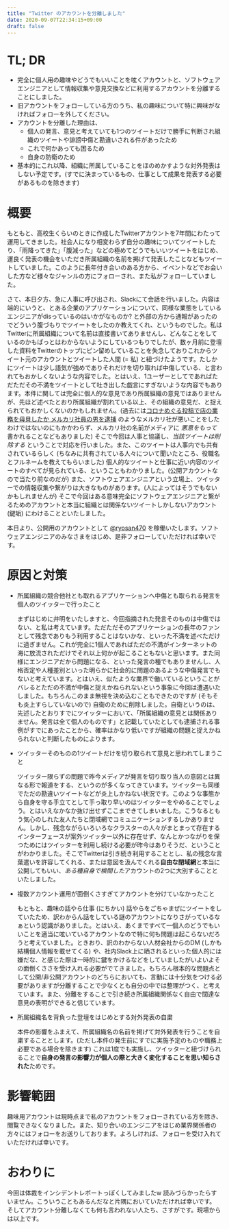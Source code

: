```yaml
---
title: "Twitter のアカウントを分離しました"
date: 2020-09-07T22:34:15+09:00
draft: false
---
```


# TL; DR
- 完全に個人用の趣味やどうでもいいことを呟くアカウントと、ソフトウェアエンジニアとして情報収集や意見交換などに利用するアカウントを分離することにしました。
- 旧アカウントをフォローしている方のうち、私の趣味について特に興味がなければフォローを外してください。
- アカウントを分離した理由は、
    - 個人の発言、意見と考えていても1つのツイートだけで勝手に判断され組織のツイートや誹謗中傷と勘違いされる件があったため
    - これで何かあっても困るため
    - 自身の防衛のため
- 基本的にこれ以降、組織に所属していることをほのめかすような対外発表はしない予定です。(すでに決まっているもの、仕事として成果を発表する必要があるものを除きます)
# 概要

もともと、高校生くらいのときに作成したTwitterアカウントを7年間にわたって運用してきました。社会人になり相変わらず自分の趣味についてツイートしたり、「雨降ってきた」「腹減った」などの極めてどうでもいいツイートをはじめ、運良く発表の機会をいただき所属組織の名前を掲げて発表したことなどもツイートしていました。このように長年付き合いのある方から、イベントなどでお会いした方など様々なジャンルの方にフォローされ、また私がフォローしていました。

さて、本日夕方、急に人事に呼び出され、Slackにて会話を行いました。内容は端的にいうと、とある企業のアプリケーションについて、同様な業態をしているエンジニアがdisっているのはいかがなものか? と外部の方から通報があったのでどういう腹づもりでツイートをしたのか教えてくれ、というものでした。私はTwitterに所属組織について名前は直接書いてありませんし、どんなことをしているのかもぱっとはわからないようにしているつもりでしたが、数ヶ月前に登壇した資料をTwitterのトップにピン留めしていることを失念しておりこれからツイート元のアカウントとツイートした人間 (= 私) と紐づけたようです。たしかにツイートは少し語気が強めでありそれだけを切り取れば中傷している、と言われてもおかしくないような内容でした。とはいえ、1ユーザーとしてであればただただその不満をツイートとして吐き出した戯言にすぎないような内容でもあります。本件に関しては完全に個人的な意見であり所属組織の意見ではありませんが、先ほど述べたとおり所属組織が割れている以上、その組織の意見だ、と捉えられてもおかしくないのかもしれません。(過去には[コロナめぐる投稿で店の業務を母貝したか メルカリ社員の男を逮捕](https://news.livedoor.com/article/detail/18657204/) のようなメルカリ社が悪いことをしたわけではないのにもかかわらず、メルカリ社の名前がメディアに *悪意をもって* 書かれることなどもありました) そこで今回は人事と協議し、*当該ツイートは削除する* ということで対応を行いました。また、このツイートは人事内でも共有されているらしく (ちなみに共有されている人々について聞いたところ、役職名とフルネームを教えてもらいました) 個人的なツイートと仕事に近い内容のツイートのすべてが見られている、ということもわかりました。(公開アカウントなので当たり前なのだが) また、ソフトウェアエンジニアという立場上、ツイッターでの情報収集や繋がりは大きなものがあります。(人によってはそうでもないかもしれませんが) そこで今回はある意味完全にソフトウェアエンジニアと繋がるためのアカウントと本当に組織とは関係ないツイートしかしないアカウント (鍵垢) にわけることといたしました。

本日より、公開用のアカウントとして [@ryosan470](https://twitter.com/ryosan470) を稼働いたします。ソフトウェアエンジニアのみなさまをはじめ、是非フォローしていただければ幸いです。 

# 原因と対策
- 所属組織の競合他社とも取れるアプリケーションへ中傷とも取られる発言を個人のツイッターで行ったこと

    まずはじめに弁明をいたしますと、今回指摘された発言そのものは中傷ではない、と私は考えています。ただただそのアプリケーションの長年のファンとして残念でありもう利用することはないかな、といった不満を述べただけに過ぎません。これが完全に1個人であればただの不満がインターネットの海に放流されただけでそれ以上何かが起こることもないと思います。また同様にエンジニアだから問題になる、といった発言の種でもありませんし、人格否定や人種差別といった明らかに社会的に問題のあるような中傷発言でもないと考えています。とはいえ、似たような業界で働いているということがバレるとただの不満が中傷と捉えかねられないという事象に今回は遭遇いたしました。もちろんこのまま無視を決め込むこともできたのですが (そもそも炎上すらしていないので) 自衛のために削除しました。自衛というのは、先述したとおりすでにツイッターにおいて、「所属組織の意見とは関係ありません。発言は全て個人のものです」と記載していたとしても逮捕される事例がすでにあったことから、確率はかなり低いですが組織の問題と捉えかねられないと判断したものによります。
- ツイッターそのものの1ツイートだけを切り取られて意見と思われてしまうこと

    ツイッター限らずの問題で昨今メディアが発言を切り取り当人の意図とは異なる形で報道をする、というのが多くなってきています。ツイッターも同様でただの勘違いツイートなどが炎上しかねない状況です。このような事態から自身を守る手立てとして手っ取り早いのはツイッターをやめることでしょう。とはいえなかなか抜け出せずここまできてしまいました。こうなるともう気心のしれた友人たちと閉域網でコミュニケーションするしかありません。しかし、残念ながらいろいろなクラスターの人々がまとまって存在するインターフェースが案外ツイッター以外に存在せず、なんとかつながりを保つためにはツイッターを利用し続ける必要が昨今はありそうだ、ということがわかりました。そこでTwitterは引き続き利用することとし、私の残念な言葉遣いを許容してくれる、または意図を汲んでくれる**自由な閉域網**と本当に公開してもいい、*ある種自身で検閲した*アカウントの2つに大別することといたしました。
- 複数アカウント運用が面倒くさすぎてアカウントを分けていなかったこと

    もともと、趣味の話やら仕事 (にちかい) 話やらをごちゃまぜにツイートをしていたため、訳わからん話をしている謎のアカウントになりさがっているなぁという認識がありました。とはいえ、あくまですべて一個人のどうでもいいことを適当に呟いているアカウントなので特に何も問題は起こらないだろうと考えていました。ときおり、訳のわからない人材会社からのDM (しかも結構個人情報を載せてくる) や、社内Slack上に晒されるといった個人的には嫌だな、と感じた際は一時的に鍵をかけるなどをしていましたがいよいよその面倒くささを受け入れる必要がでてきました。もちろん根本的な問題点として公開/非公開アカウントのどちらにおいても、言動には十分気をつける必要がありますが分離することで少なくとも自分の中では整理がつく、と考えています。また、分離をすることで引き続き所属組織関係なく自由で闊達な意見の表明ができると信じています。
- 所属組織名を背負った登壇をはじめとする対外発表の自粛

    本件の影響をふまえて、所属組織名の名前を掲げて対外発表を行うことを自粛することとします。(ただし本件の発生前にすでに実施予定のものや職務上必要である場合を除きます) これは1度でも実施し、ツイッターと紐づけられることで**自身の発言の影響力が個人の際と大きく変化することを思い知らされた**ためです。

# 影響範囲

趣味用アカウントは現時点まで私のアカウントをフォローされている方を除き、閲覧できなくなりました。また、知り合いのエンジニアをはじめ業界関係者の方々にはフォローをお送りしております。よろしければ、フォローを受け入れていただければ幸いです。

# おわりに

今回は体裁をインシデントレポートっぽくしてみましたw 読みづらかったらすいません。こういうこともあるんだなと片隅においていただければ幸いです。
そしてアカウント分離しなくても何も言われない人たち、さすがです。現場からは以上です。
